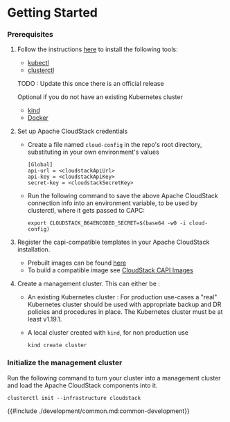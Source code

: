 # Getting Started

### Prerequisites

1. Follow the instructions [here][capi-quick-start] to install the following tools:
    - [kubectl][kubectl-install]
    - [clusterctl][clusterctl-install]

    TODO : Update this once there is an official release

    Optional if you do not have an existing Kubernetes cluster
    - [kind][kind-install]
    - [Docker][docker-install]

2. Set up Apache CloudStack credentials
    - Create a file named `cloud-config` in the repo's root directory, substituting in your own environment's values
        ```
        [Global]
        api-url = <cloudstackApiUrl>
        api-key = <cloudstackApiKey>
        secret-key = <cloudstackSecretKey>
        ```

    - Run the following command to save the above Apache CloudStack connection info into an environment variable, to be used by clusterctl, where it gets passed to CAPC:
        ```
        export CLOUDSTACK_B64ENCODED_SECRET=$(base64 -w0 -i cloud-config)
        ```

3. Register the capi-compatible templates in your Apache CloudStack installation.
    - Prebuilt images can be found [here][prebuilt-images]
    - To build a compatible image see [CloudStack CAPI Images][cloudstack-capi-images]

4. Create a management cluster. This can either be :
    - An existing Kubernetes cluster : For production use-cases a "real" Kubernetes cluster should be used with appropriate backup and DR policies and procedures in place. The Kubernetes cluster must be at least v1.19.1.

    - A local cluster created with `kind`, for non production use
        ```
        kind create cluster
        ```


### Initialize the management cluster

Run the following command to turn your cluster into a management cluster and load the Apache CloudStack components into it.

    clusterctl init --infrastructure cloudstack

<!-- References -->

[capi-quick-start]: https://cluster-api.sigs.k8s.io/user/quick-start.html
[clusterctl-install]: https://cluster-api.sigs.k8s.io/user/quick-start.html#install-clusterctl
[cloudstack-capi-images]: https://image-builder.sigs.k8s.io/capi/providers/cloudstack.html
[docker-install]: https://www.docker.com/
[kind-install]: https://kind.sigs.k8s.io/
[kubectl-install]: [https://kubernetes.io/docs/tasks/tools/install-kubectl/]
[prebuilt-images]: http://packages.shapeblue.com/cluster-api-provider-cloudstack/images/


{{#include ./development/common.md:common-development}}
